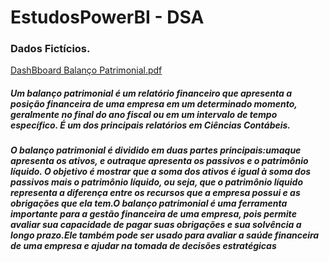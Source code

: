 # EstudosPowerBI - DSA
### Dados Fictícios.
[DashBboard Balanço Patrimonial.pdf](https://github.com/NatyPim/EstudosPowerBI/files/11423159/DashBboard.Balanco.Patrimonial.pdf)


##### Um balanço patrimonial é um relatório financeiro que apresenta a posição financeira de uma  empresa  em  um  determinado  momento,  geralmente  no  final  do  ano  fiscal  ou  em  um intervalo de tempo específico. É um dos principais relatórios em Ciências Contábeis.

##### O balanço patrimonial é dividido em duas partes principais:umaque apresenta os ativos, e outraque apresenta os passivos e o patrimônio líquido. O objetivo é mostrar que a soma dos ativos é igual à soma dos passivos mais o patrimônio líquido, ou seja, que o patrimônio líquido representa a diferença entre os recursos que a empresa possui e as obrigações que ela tem.O balanço patrimonial é uma ferramenta importante para a gestão financeira de uma empresa, pois permite avaliar sua capacidade de pagar suas obrigações e sua solvência a longo prazo.Ele também pode ser usado para avaliar a saúde financeira de uma empresa e ajudar na tomada de decisões estratégicas
